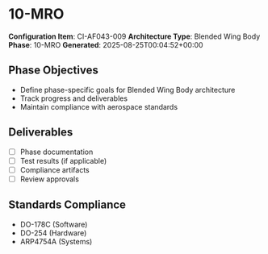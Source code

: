 # 10-MRO

**Configuration Item**: CI-AF043-009
**Architecture Type**: Blended Wing Body
**Phase**: 10-MRO
**Generated**: 2025-08-25T00:04:52+00:00

## Phase Objectives
- Define phase-specific goals for Blended Wing Body architecture
- Track progress and deliverables
- Maintain compliance with aerospace standards

## Deliverables
- [ ] Phase documentation
- [ ] Test results (if applicable)
- [ ] Compliance artifacts
- [ ] Review approvals

## Standards Compliance
- DO-178C (Software)
- DO-254 (Hardware)
- ARP4754A (Systems)
